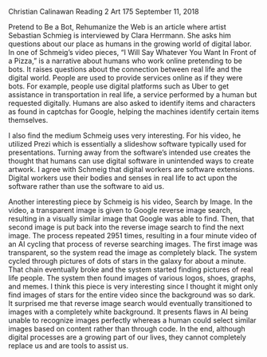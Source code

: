 Christian Calinawan
Reading 2
Art 175
September 11, 2018

Pretend to Be a Bot, Rehumanize the Web is an article where artist Sebastian Schmieg is interviewed by Clara Herrmann. She asks him 
questions about our place as humans in the growing world of digital labor. In one of Schmeig’s video pieces, “I Will Say Whatever You
Want In Front of a Pizza,” is a narrative about humans who work online pretending to be bots. It raises questions about the connection
between real life and the digital world. People are used to provide services online as if they were bots. For example, people use 
digital platforms such as Uber to get assistance in transportation in real life, a service performed by a human but requested 
digitally. Humans are also asked to identify items and characters as found in captchas for Google, helping the machines identify 
certain items themselves. 

I also find the medium Schmeig uses very interesting. For his video, he utilized Prezi which is essentially a slideshow software
typically used for presentations. Turning away from the software’s intended use creates the thought that humans can use digital 
software in unintended ways to create artwork. I agree with Schmeig that digital workers are software extensions. Digital workers 
use their bodies and senses in real life to act upon the software rather than use the software to aid us.

Another interesting piece by Schmeig is his video, Search by Image. In the video, a transparent image is given to Google reverse 
image search, resulting in a visually similar image that Google was able to find. Then, that second image is put back into the 
reverse image search to find the next image. The process repeated 2951 times, resulting in a four minute video of an AI cycling
that process of reverse searching images. The first image was transparent, so the system read the image as completely black. The 
system cycled through pictures of dots of stars in the galaxy for about a minute. That chain eventually broke and the system started
finding pictures of real life people. The system then found images of various logos, shoes, graphs, and memes. I think this piece is
very interesting since I thought it might only find images of stars for the entire video since the background was so dark. It 
surprised me that reverse image search would eventually transitioned to images with a completely white background. It presents 
flaws in AI being unable to recognize images perfectly whereas a human could select similar images based on content rather than 
through code. In the end, although digital processes are a growing part of our lives, they cannot completely replace us and are tools
to assist us.
